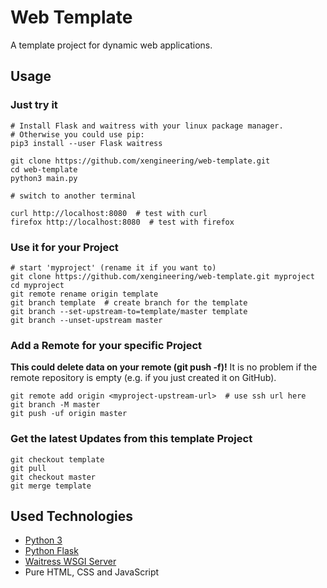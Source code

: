 

# Web Template

A template project for dynamic web applications.


## Usage

### Just try it
```
# Install Flask and waitress with your linux package manager.
# Otherwise you could use pip:
pip3 install --user Flask waitress

git clone https://github.com/xengineering/web-template.git
cd web-template
python3 main.py

# switch to another terminal

curl http://localhost:8080  # test with curl
firefox http://localhost:8080  # test with firefox
```

### Use it for your Project
```
# start 'myproject' (rename it if you want to)
git clone https://github.com/xengineering/web-template.git myproject
cd myproject
git remote rename origin template
git branch template  # create branch for the template
git branch --set-upstream-to=template/master template
git branch --unset-upstream master
```

### Add a Remote for your specific Project
**This could delete data on your remote (git push -f)!** It is no problem if the remote repository is empty (e.g. if you just created it on GitHub).
```
git remote add origin <myproject-upstream-url>  # use ssh url here
git branch -M master
git push -uf origin master
```

### Get the latest Updates from this template Project
```
git checkout template
git pull
git checkout master
git merge template
```


## Used Technologies

- [Python 3](https://www.python.org/)
- [Python Flask](https://palletsprojects.com/p/flask/)
- [Waitress WSGI Server](https://github.com/Pylons/waitress)
- Pure HTML, CSS and JavaScript
